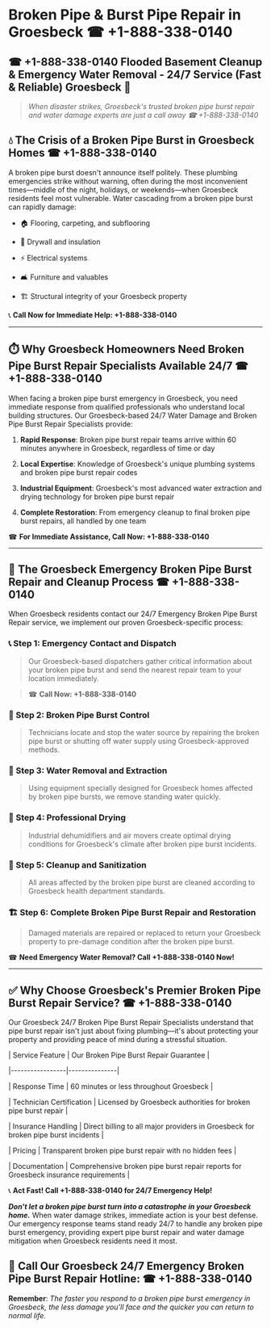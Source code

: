 # Broken Pipe & Burst Pipe Repair in Groesbeck ☎ +1-888-338-0140  
## ☎ +1-888-338-0140 Flooded Basement Cleanup & Emergency Water Removal - 24/7 Service (Fast & Reliable) Groesbeck 🚨  

> *When disaster strikes, Groesbeck's trusted broken pipe burst repair and water damage experts are just a call away ☎ +1-888-338-0140*  

## 💧 The Crisis of a Broken Pipe Burst in Groesbeck Homes ☎ +1-888-338-0140  

A broken pipe burst doesn't announce itself politely. These plumbing emergencies strike without warning, often during the most inconvenient times—middle of the night, holidays, or weekends—when Groesbeck residents feel most vulnerable. Water cascading from a broken pipe burst can rapidly damage:  

* 🏠 Flooring, carpeting, and subflooring  
* 🧱 Drywall and insulation  
* ⚡ Electrical systems  
* 🛋️ Furniture and valuables  
* 🏗️ Structural integrity of your Groesbeck property  

📞 **Call Now for Immediate Help: +1-888-338-0140**  

---  

## ⏱️ Why Groesbeck Homeowners Need Broken Pipe Burst Repair Specialists Available 24/7 ☎ +1-888-338-0140  

When facing a broken pipe burst emergency in Groesbeck, you need immediate response from qualified professionals who understand local building structures. Our Groesbeck-based 24/7 Water Damage and Broken Pipe Burst Repair Specialists provide:  

1. **Rapid Response**: Broken pipe burst repair teams arrive within 60 minutes anywhere in Groesbeck, regardless of time or day  
2. **Local Expertise**: Knowledge of Groesbeck's unique plumbing systems and broken pipe burst repair codes  
3. **Industrial Equipment**: Groesbeck's most advanced water extraction and drying technology for broken pipe burst repair  
4. **Complete Restoration**: From emergency cleanup to final broken pipe burst repairs, all handled by one team  

☎ **For Immediate Assistance, Call Now: +1-888-338-0140**  

---  

## 🔧 The Groesbeck Emergency Broken Pipe Burst Repair and Cleanup Process ☎ +1-888-338-0140  

When Groesbeck residents contact our 24/7 Emergency Broken Pipe Burst Repair service, we implement our proven Groesbeck-specific process:  

### 📞 Step 1: Emergency Contact and Dispatch  
> Our Groesbeck-based dispatchers gather critical information about your broken pipe burst and send the nearest repair team to your location immediately.  
> ☎ **Call Now: +1-888-338-0140**  

### 🚿 Step 2: Broken Pipe Burst Control  
> Technicians locate and stop the water source by repairing the broken pipe burst or shutting off water supply using Groesbeck-approved methods.  

### 🌊 Step 3: Water Removal and Extraction  
> Using equipment specially designed for Groesbeck homes affected by broken pipe bursts, we remove standing water quickly.  

### 💨 Step 4: Professional Drying  
> Industrial dehumidifiers and air movers create optimal drying conditions for Groesbeck's climate after broken pipe burst incidents.  

### 🧼 Step 5: Cleanup and Sanitization  
> All areas affected by the broken pipe burst are cleaned according to Groesbeck health department standards.  

### 🏗️ Step 6: Complete Broken Pipe Burst Repair and Restoration  
> Damaged materials are repaired or replaced to return your Groesbeck property to pre-damage condition after the broken pipe burst.  

☎ **Need Emergency Water Removal? Call +1-888-338-0140 Now!**  

---  

## ✅ Why Choose Groesbeck's Premier Broken Pipe Burst Repair Service? ☎ +1-888-338-0140  

Our Groesbeck 24/7 Broken Pipe Burst Repair Specialists understand that pipe burst repair isn't just about fixing plumbing—it's about protecting your property and providing peace of mind during a stressful situation.  

| Service Feature | Our Broken Pipe Burst Repair Guarantee |  
|-----------------|---------------|  
| Response Time | 60 minutes or less throughout Groesbeck |  
| Technician Certification | Licensed by Groesbeck authorities for broken pipe burst repair |  
| Insurance Handling | Direct billing to all major providers in Groesbeck for broken pipe burst incidents |  
| Pricing | Transparent broken pipe burst repair with no hidden fees |  
| Documentation | Comprehensive broken pipe burst repair reports for Groesbeck insurance requirements |  

📞 **Act Fast! Call +1-888-338-0140 for 24/7 Emergency Help!**  

***Don't let a broken pipe burst turn into a catastrophe in your Groesbeck home.*** When water damage strikes, immediate action is your best defense. Our emergency response teams stand ready 24/7 to handle any broken pipe burst emergency, providing expert pipe burst repair and water damage mitigation when Groesbeck residents need it most.  

## 📱 Call Our Groesbeck 24/7 Emergency Broken Pipe Burst Repair Hotline: ☎ +1-888-338-0140  

**Remember**: *The faster you respond to a broken pipe burst emergency in Groesbeck, the less damage you'll face and the quicker you can return to normal life.*